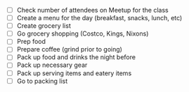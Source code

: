* [ ]  Check number of attendees on Meetup for the class
* [ ]  Create a menu for the day (breakfast, snacks, lunch, etc)
* [ ]  Create grocery list 
* [ ]  Go grocery shopping (Costco, Kings, Nixons)
* [ ]  Prep food
* [ ]  Prepare coffee (grind prior to going)
* [ ]  Pack up food and drinks the night before
* [ ]  Pack up necessary gear
* [ ]  Pack up serving items and eatery items
* [ ]  Go to packing list 
